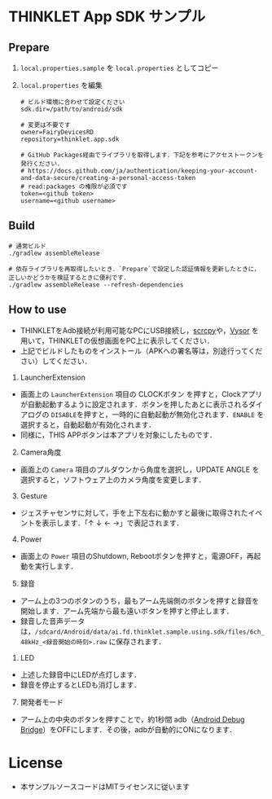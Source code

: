 # THINKLET App SDK サンプル

## Prepare
1. `local.properties.sample` を `local.properties` としてコピー
2. `local.properties` を編集

    ```
    # ビルド環境に合わせて設定ください
    sdk.dir=/path/to/android/sdk
    
    # 変更は不要です
    owner=FairyDevicesRD
    repository=thinklet.app.sdk

    # GitHub Packages経由でライブラリを取得します．下記を参考にアクセストークンを発行ください．
    # https://docs.github.com/ja/authentication/keeping-your-account-and-data-secure/creating-a-personal-access-token
    # read:packages の権限が必須です
    token=<github token>
    username=<github username>
    ```

## Build

```
# 通常ビルド
./gradlew assembleRelease

# 依存ライブラリを再取得したいとき．`Prepare`で設定した認証情報を更新したときに，正しいかどうかを検証するときに便利です．
./gradlew assembleRelease --refresh-dependencies
```

## How to use
- THINKLETをAdb接続が利用可能なPCにUSB接続し，[scrcpy](https://github.com/Genymobile/scrcpy)や，[Vysor](https://www.vysor.io/) を用いて，THINKLETの仮想画面をPC上に表示してください．
- 上記でビルドしたものをインストール（APKへの署名等は，別途行ってください）してください．
1. LauncherExtension
- 画面上の `LauncherExtension` 項目の CLOCKボタン を押すと，Clockアプリが自動起動するように設定されます．ボタンを押したあとに表示されるダイアログの `DISABLE`を押すと，一時的に自動起動が無効化されます．`ENABLE` を選択すると，自動起動が有効化されます．
- 同様に，THIS APPボタンは本アプリを対象にしたものです．
2. Camera角度
- 画面上の `Camera` 項目のプルダウンから角度を選択し，UPDATE ANGLE を選択すると，ソフトウェア上のカメラ角度を変更します．
3. Gesture
- ジェスチャセンサに対して，手を上下左右に動かすと最後に取得されたイベントを表示します．「↑ ↓ ← →」で表記されます．
4. Power
- 画面上の `Power` 項目のShutdown, Rebootボタンを押すと，電源OFF，再起動を実行します．
5. 録音
- アーム上の3つのボタンのうち，最もアーム先端側のボタンを押すと録音を開始します．アーム先端から最も遠いボタンを押すと停止します．
- 録音した音声データは，`/sdcard/Android/data/ai.fd.thinklet.sample.using.sdk/files/6ch_48kHz_<録音開始の時刻>.raw` に保存されます．
1. LED
- 上述した録音中にLEDが点灯します．
- 録音を停止するとLEDも消灯します．
7. 開発者モード
- アーム上の中央のボタンを押すことで，約1秒間 adb（[Android Debug Bridge](https://developer.android.com/studio/command-line/adb)）をOFFにします．その後，adbが自動的にONになります．

# License
- 本サンプルソースコードはMITライセンスに従います